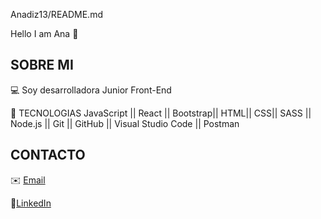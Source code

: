 Anadiz13/README.md

Hello I am Ana  👋



## SOBRE MI

💻 Soy desarrolladora Junior Front-End


🔧 TECNOLOGIAS JavaScript || React || Bootstrap|| HTML|| CSS|| SASS || Node.js || Git || GitHub  || Visual Studio Code || Postman



## CONTACTO
✉️ [Email](mailto:diz.bermejo.ana@gmail.com?subject=[GitHub])

📌[LinkedIn](https://www.linkedin.com/in/ana-diz-bermejo)  
   
   

